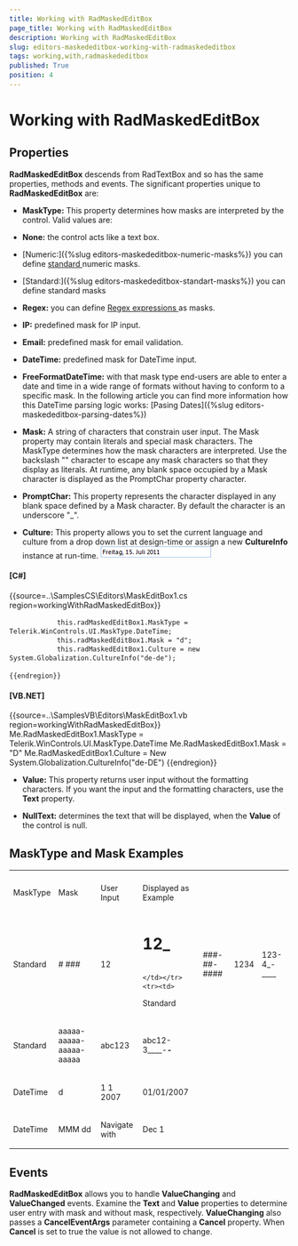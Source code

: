 ```yaml
---
title: Working with RadMaskedEditBox
page_title: Working with RadMaskedEditBox
description: Working with RadMaskedEditBox
slug: editors-maskededitbox-working-with-radmaskededitbox
tags: working,with,radmaskededitbox
published: True
position: 4
---
```


# Working with RadMaskedEditBox



## Properties

__RadMaskedEditBox__ descends from RadTextBox and so has the same properties, methods and events. The significant properties unique to
          __RadMaskedEditBox__ are:
        

* __MaskType:__ This property determines how masks are interpreted by the control. Valid values are:
            

* __None:__ the control acts like a text box.
                

* [Numeric:]({%slug editors-maskededitbox-numeric-masks%})
                  you can define
                  [
                      standard
                    ](http://msdn.microsoft.com/en-us/library/dwhawy9k.aspx)
                  numeric masks.
                

* [Standard:]({%slug editors-maskededitbox-standart-masks%})
                  you can define standard masks
                

* __Regex:__ you can define
                  [
                      Regex expressions
                    ](http://msdn.microsoft.com/en-us/library/2k3te2cs%28v=vs.80%29.aspx) as masks.
                

* __IP:__ predefined mask for IP input.
                

* __Email:__ predefined mask for email validation.
                

* __DateTime:__ predefined mask for DateTime input.
                

* __FreeFormatDateTime:__ with that mask type end-users are able to enter a date and time in a wide range of formats without having to conform to a specific mask.
                  In the following article you can find more information how this DateTime parsing logic works: [Pasing Dates]({%slug editors-maskededitbox-parsing-dates%})

* __Mask:__ A string of characters that constrain user input. The Mask property may contain literals and special mask characters.
              The MaskType determines how the mask characters are interpreted. Use the backslash "\" character to escape any mask characters so
              that they display as literals. At runtime, any blank space occupied by a Mask character is displayed as the PromptChar property character.
            

* __PromptChar:__ This property represents the character displayed in any blank space defined by a Mask character.  By default the character is an underscore "_".
            

* __Culture:__ This property allows you to set the current language and culture from a drop down list at design-time or assign a new
              __CultureInfo__ instance at run-time.
            ![editors-maskededitbox-properties-and-events 001](images/editors-maskededitbox-properties-and-events001.png)

#### __[C#]__

{{source=..\SamplesCS\Editors\MaskEditBox1.cs region=workingWithRadMaskedEditBox}}
	            
	            this.radMaskedEditBox1.MaskType = Telerik.WinControls.UI.MaskType.DateTime;
	            this.radMaskedEditBox1.Mask = "d";
	            this.radMaskedEditBox1.Culture = new System.Globalization.CultureInfo("de-de");
	
	{{endregion}}



#### __[VB.NET]__

{{source=..\SamplesVB\Editors\MaskEditBox1.vb region=workingWithRadMaskedEditBox}}
	        Me.RadMaskedEditBox1.MaskType = Telerik.WinControls.UI.MaskType.DateTime
	        Me.RadMaskedEditBox1.Mask = "D"
	        Me.RadMaskedEditBox1.Culture = New System.Globalization.CultureInfo("de-DE")
	{{endregion}}



* __Value:__ This property returns user input without the formatting characters.  If you want the input and the formatting characters,
              use the __Text__ property.
            

* __NullText:__ determines the text that will be displayed, when the __Value__ of the control is null.
            

## MaskType and Mask Examples
<table><th><tr><td>

MaskType</td><td>

Mask
                </td><td>

User Input</td><td>

Displayed as Example</td></tr></th><tr><td>

Standard
              </td><td>

\# ###
              </td><td>

12
              </td><td>

# 12_
              </td></tr><tr><td>

Standard
              </td><td>

###-##-####
              </td><td>

1234
              </td><td>

123-4_-____
              </td></tr><tr><td>

Standard
              </td><td>

aaaaa-aaaaa-aaaaa-aaaaa
              </td><td>

abc123
              </td><td>

abc12-3____-_____-_____
              </td></tr><tr><td>

DateTime
              </td><td>

d
              </td><td>

1 1 2007
              </td><td>

01/01/2007
              </td></tr><tr><td>

DateTime
              </td><td>

MMM dd
              </td><td>

Navigate with
              </td><td>

Dec 1
              </td></tr></table>

## Events

__RadMaskedEditBox__ allows you to handle __ValueChanging__ and __ValueChanged__ events. Examine
          the __Text__ and __Value__ properties to determine user entry with mask and without mask, respectively.
          __ValueChanging__ also passes a __CancelEventArgs__ parameter containing a __Cancel__ property.
          When __Cancel__ is set to true the value is not allowed to change.
        
